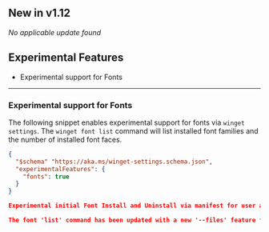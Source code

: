## New in v1.12
*No applicable update found*

## Experimental Features
* Experimental support for Fonts

---
### Experimental support for Fonts
The following snippet enables experimental support for fonts via `winget settings`. The `winget font list` command will list installed font families and the number of installed font faces.
```JSON
{
  "$schema" "https://aka.ms/winget-settings.schema.json",
  "experimentalFeatures": {
    "fonts": true
  }
}

Experimental initial Font Install and Uninstall via manifest for user and machine scopes has been added.

The font 'list' command has been updated with a new '--files' feature for an alternate view of the installed fonts.

```
